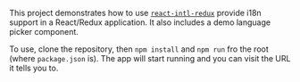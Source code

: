 This project demonstrates how to use [`react-intl-redux`](https://github.com/ratson/react-intl-redux) provide i18n support in a React/Redux application. It also includes a demo language picker component.

To use, clone the repository, then `npm install` and `npm run` fro the root (where `package.json` is). The app will start running and you can visit the URL it tells you to.
